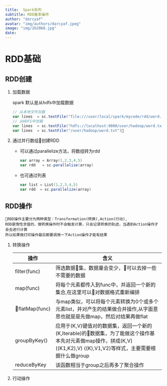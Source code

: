 ```yaml
---
title:  Spark系列
subtitle: RDD基本操作
author: "darcyaf"
avatar: "img/authors/darcyaf.jpeg"
image: "img/262068.jpg"
date:   
---
```

# RDD基础
## RDD创建
1. 加载数据

    spark 默认是从hdfs中加载数据
    ```scala
    // 从本地文件加载
    var lines  = sc.textFile("file:///user/local/spark/mycode/rdd/word.txt") 
    // 从HDFS中加载
    var lines  = sc.textFile("hdfs://localhost:9000/user/hadoop/word.txt")
    var lines  = sc.textFile("/user/hadoop/word.txt")
    ```

2. 通过并行数组创建RDD

    - 可以通过parallelize方法，将数组转为rdd
        ``` scala
        var array = Array(1,2,3,4,5)
        var rdd   = sc.parallelize(array)
        ```
    - 也可通过列表
        ```scala
        var list = List(1,2,3,4,5)
        var rdd  = sc.parallelize(array)
        ```
## RDD操作
    RDD操作主要分为两种类型：Transformation(转换),Action(行动),
    RDD是惰性求值的，做转换操作时不会触发计算，只会记录转换的轨迹，当遇到Action操作才会去进行计算
    所以如果做打印操作最后都要调用一下Action操作才能有结果

1. 转换操作

    | 操作 | 含义 |
    | --   |  --|
    | filter(func)|筛选数据集，数据量会变少，可以去掉一些不需要的数据|
    | map(func)| 将每个元素都传入到func中，并返回一个新的集合,在这里可以对数据格式重新编排|
    |flatMap(func)|与map类似，可以将每个元素转换为0个或多个元素list，并对产生的结果做合并操作,从字面意思也就是是先做map，然后对结果再做flat|
    |groupByKey()| 应用于(K,V)键值对的数据集，返回一个新的(K,Iterable)的数据集，为了能做这个操作基本先对元素做map操作，拼成(K,V) ((K1,K2),V) ((K),V1,V2)等样式，主要需要根据什么做group|
    |reduceByKey|该函数相当于group之后再多了聚合操作|


1. 行动操作 